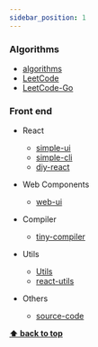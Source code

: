 ```yaml
---
sidebar_position: 1
---
```


### Algorithms

- [algorithms](https://github.com/z9956/algorithms)
- [LeetCode](https://github.com/z9956/LeetCode)
- [LeetCode-Go](https://github.com/z9956/LeetCode-Go)

### Front end

- React

  - [simple-ui](https://github.com/z9956/simple-ui)
  - [simple-cli](https://github.com/z9956/simple-cli)
  - [diy-react](https://github.com/z9956/diy-react)

- Web Components

  - [web-ui](https://github.com/z9956/web-ui)

- Compiler

  - [tiny-compiler](https://github.com/z9956/tiny-compiler)

- Utils

  - [Utils](https://github.com/z9956/Notes/Utils)
  - [react-utils](https://github.com/z9956/react-utils)

- Others
  - [source-code](https://github.com/z9956/source-code)

[//]: # (### Golang)

[//]: # ()
[//]: # (- [go-learning]&#40;https://github.com/z9956/go-learning&#41;)

[//]: # ()
[//]: # (### Rust)

[//]: # ()
[//]: # (- [rust-learning]&#40;https://github.com/z9956/rust-learning&#41;)

**[⬆ back to top](#notes)**
